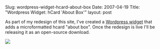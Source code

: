 Slug: wordpress-widget-hcard-about-box
Date: 2007-04-19
Title: "Wordpress Widget: hCard 'About Box'"
layout: post

As part of my redesign of this site, I&#39;ve created a [Wordpress widget](http://automattic.com/code/widgets/) that adds a microformatted hcard &quot;about box&quot;. Once the redesign is live I&#39;ll be releasing it as an open-source download.

<img class="at-xid-6a010534988cd3970b0120a5b36c44970c" src="http://steveivy.typepad.com/.a/6a010534988cd3970b0120a5b36c44970c-pi" />
